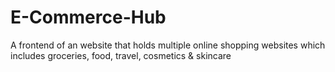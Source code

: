 # E-Commerce-Hub
A frontend of an website that holds multiple online shopping websites which includes groceries, food, travel, cosmetics &amp; skincare

